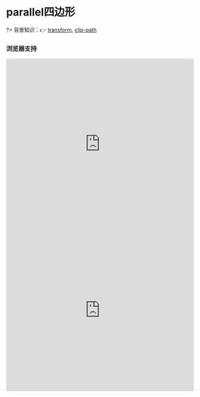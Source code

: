 
# parallel四边形

?> 背景知识：:point_right: [transform](https://developer.mozilla.org/zh-CN/docs/Web/CSS/transform), [clip-path](https://developer.mozilla.org/zh-CN/docs/Web/CSS/clip-path)

<!-- 某些情况下，为了避免标签嵌套过多，我们使用伪元素给元素增加背景、边框等样式会方便很多。比如下方的这张图，需要文字左对齐，划过时每一项背景的内边距`padding`相同，这是

<div align="center" class="orderoptions"><img src="static/orderoptions.jpeg" width="100%" align="center"/></div> -->

<vuep template="#parallelogram"></vuep>

<script v-pre type="text/x-template" id="parallelogram">
<style>
  main{
    width: 100%;
    padding: 29px 0 0;
  }
  .diamond{
    display: flex;
    flex-wrap: wrap;
    justify-content: space-around;
    padding-bottom: 20px;
    margin-bottom: 20px;
    border-bottom: 1px solid #eee;
  }
  .diamond > div{
    width: 150px;
    color: white;
    display: inherit;
    justify-content: center;
    align-items: center;
    position: relative;
  }
  .diamond:nth-of-type(1) > div{
    transform: skewX(-45deg);
    background: #b4a078;
  }
  .diamond:nth-of-type(1) > div > span{
    transform: skewX(45deg);
  }
  .diamond:nth-of-type(2) > div::before{
    content: "";
    position: absolute;
    top: 0; left: 0; bottom: 0; right: 0;
    z-index: -1;
    transform: skewX(-45deg);
    background: #b4a078;
  }
  .diamond:nth-of-type(3) > div{
    width: 105px; height: 105px;
    border: 29px solid transparent;
    box-sizing: content-box;
  }
  .diamond:nth-of-type(3) > div::before{
    content: "";
    position: absolute;
    top: 0; left: 0; bottom: 0; right: 0;
    z-index: -1;
    background: #b4a078;
    transform: rotate(45deg);
  }
  .diamond:nth-of-type(3){
    margin-bottom: 0;
    align-items: center;
    justify-content: space-around;
    border-bottom-color: transparent;
  }
  .diamond:nth-of-type(3) > img{
    width: 300px; height: 150px;
    clip-path: polygon(50% 0, 100% 50%, 50% 100%, 0 50%);
    transition: 1s clip-path;
  }
  .diamond:nth-of-type(3) > img:hover{
    clip-path: polygon(0 0, 100% 0, 100% 100%, 0 100%);
  }
</style>
<template>
  <main>
    <div class="diamond">
      <p>① 嵌套元素</p>
      <div><span>diamond</span></div>
    </div>
    <div class="diamond">
      <p>② 伪元素(推荐)</p>
      <div>diamond</div>
    </div>
    <div class="diamond">
      <div>diamond</div>
      <img src="static/dog2018.jpg" alt="">
    </div>
  </main>
</template>
<script>  
</script>
</script>

### 浏览器支持

<iframe
  width="100%"
  height="458px"
  frameborder="0"
  src="https://caniuse.bitsofco.de/embed/index.html?feat=transforms2d&amp;periods=future_1,current,past_1,past_2,past_3&amp;accessible-colours=false">
</iframe>

<iframe
  width="100%"
  height="436px"
  frameborder="0"
  src="https://caniuse.bitsofco.de/embed/index.html?feat=css-clip-path&amp;periods=future_1,current,past_1,past_2,past_3&amp;accessible-colours=false">
</iframe>
